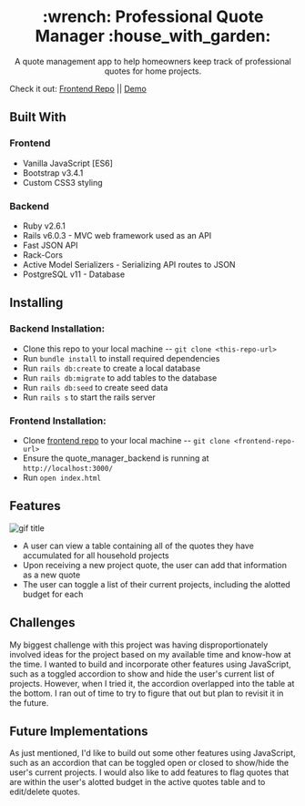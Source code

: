 <h1 align="center">:wrench: Professional Quote Manager :house_with_garden:</h1>
<p align="center">A quote management app to help homeowners keep track of professional quotes for home projects.</p>

Check it out: [Frontend Repo](https://github.com/ejgann/quote_manager_frontend) ||  [Demo](https://vimeo.com/497047241)

## Built With

### Frontend  
* Vanilla JavaScript [ES6]
* Bootstrap v3.4.1
* Custom CSS3 styling

### Backend  
* Ruby v2.6.1
* Rails v6.0.3 - MVC web framework used as an API
* Fast JSON API 
* Rack-Cors
* Active Model Serializers - Serializing API routes to JSON
* PostgreSQL v11 - Database

## Installing

### Backend Installation:
* Clone this repo to your local machine -- `git clone <this-repo-url>`
* Run `bundle install` to install required dependencies
* Run `rails db:create` to create a local database
* Run `rails db:migrate` to add tables to the database
* Run `rails db:seed` to create seed data
* Run `rails s` to start the rails server

### Frontend Installation:
* Clone [frontend repo](https://github.com/ejgann/quote_manager_frontend) to your local machine -- `git clone <frontend-repo-url>`
* Ensure the quote_manager_backend is running at `http://localhost:3000/`
* Run `open index.html`

## Features
![gif title](app/quote_manager.gif)
* A user can view a table containing all of the quotes they have accumulated for all household projects
* Upon receiving a new project quote, the user can add that information as a new quote
* The user can toggle a list of their current projects, including the alotted budget for each

## Challenges
My biggest challenge with this project was having disproportionately involved ideas for the project based on my available time and know-how at the time. I wanted to build and incorporate other features using JavaScript, such as a toggled accordion to show and hide the user's current list of projects. However, when I tried it, the accordion overlapped into the table at the bottom. I ran out of time to try to figure that out but plan to revisit it in the future.

## Future Implementations
As just mentioned, I'd like to build out some other features using JavaScript, such as an accordion that can be toggled open or closed to show/hide the user's current projects. I would also like to add features to flag quotes that are within the user's alotted budget in the active quotes table and to edit/delete quotes.
